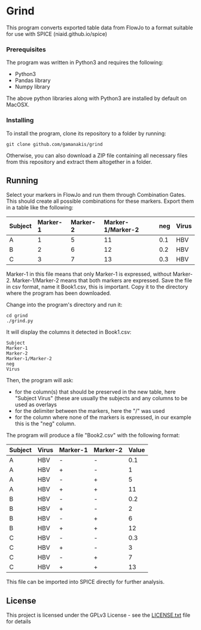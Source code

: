 # Grind

This program converts exported table data from FlowJo to a format 
suitable for use with SPICE (niaid.github.io/spice)

### Prerequisites

The program was written in Python3 and requires the following:
* Python3
* Pandas library
* Numpy library

The above python libraries along with Python3 are installed by default on MacOSX.

### Installing

To install the program, clone its repository to a folder by running:

```
git clone github.com/gamanakis/grind
```

Otherwise, you can also download a ZIP file containing all necessary files
from this repository and extract them altogether in a folder.

## Running

Select your markers in FlowJo and run them through Combination Gates.
This should create all possible combinations for these markers.
Export them in a table like the following:

| Subject    | Marker-1   | Marker-2   | Marker-1/Marker-2   | neg   | Virus      |
| :--------- |:-----------|:-----------|:--------------------|:------|:-----------|
| A          | 1          | 5          | 11                  | 0.1   | HBV        |
| B          | 2          | 6          | 12                  | 0.2   | HBV        |
| C          | 3          | 7          | 13                  | 0.3   | HBV        |

Marker-1 in this file means that only Marker-1 is expressed, without Marker-2.
Marker-1/Marker-2 means that both markers are expressed.
Save the file in csv format, name it Book1.csv, this is important.
Copy it to the directory where the program has been downloaded.

Change into the program's directory and run it: 
```
cd grind
./grind.py
```

It will display the columns it detected in Book1.csv:
```
Subject
Marker-1
Marker-2
Marker-1/Marker-2
neg
Virus
```

Then, the program will ask:
* for the column(s) that should be preserved in the new table,
here "Subject Virus" (these are usually the subjects and any columns to be used
as overlays
* for the delimiter between the markers, here the "/" was used
* for the column where none of the markers is expressed, 
in our example this is the "neg" column.

The program will produce a file "Book2.csv" with the following format:

| Subject    | Virus      | Marker-1   | Marker-2   | Value   |
| :--------- |:-----------|:-----------|:-----------|:--------|
| A          | HBV        | -          | -          | 0.1     |
| A          | HBV        | +          | -          | 1       |
| A          | HBV        | -          | +          | 5       |
| A          | HBV        | +          | +          | 11      |
| B          | HBV        | -          | -          | 0.2     |
| B          | HBV        | +          | -          | 2       |
| B          | HBV        | -          | +          | 6       |
| B          | HBV        | +          | +          | 12      |
| C          | HBV        | -          | -          | 0.3     |
| C          | HBV        | +          | -          | 3       |
| C          | HBV        | -          | +          | 7       |
| C          | HBV        | +          | +          | 13      |

This file can be imported into SPICE directly for further analysis.

## License

This project is licensed under the GPLv3 License - see the [LICENSE.txt](LICENSE.txt) file for details

